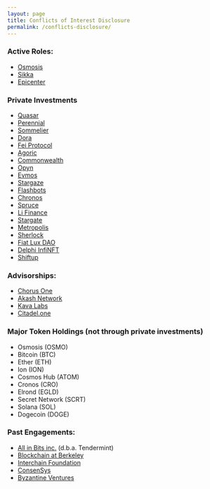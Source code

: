 ```yaml
---
layout: page
title: Conflicts of Interest Disclosure
permalink: /conflicts-disclosure/
---
```


### Active Roles:
- [Osmosis](http://osmosis.zone/)
- [Sikka](https://www.sikka.tech/)
- [Epicenter](https://epicenter.tv/about/)

### Private Investments
- [Quasar](https://www.quasar.fi/)
- [Perennial](https://perennial.finance/)
- [Sommelier](https://www.sommelier.finance/)
- [Dora](https://ondora.xyz/)
- [Fei Protocol](https://fei.money/)
- [Agoric](http://agoric.org/)
- [Commonwealth](https://commonwealth.im/)
- [Opyn](https://opyn.co/)
- [Evmos](https://evmos.org/)
- [Stargaze](https://stargaze.zone/)
- [Flashbots](https://flashbots.net/)
- [Chronos](https://chronos.fi)
- [Spruce](https://www.spruceid.com/)
- [Li Finance](https://li.fi/)
- [Stargate](https://stargate.finance/)
- [Metropolis](https://www.metropolis.space/)
- [Sherlock](https://www.sherlock.xyz/)
- [Fiat Lux DAO](https://fiatlux.mirror.xyz)
- [Delphi InfiNFT](https://syndicate.io/syndicate/delphi_infinft)
- [Shiftup](https://shiftup.tech)

### Advisorships:
- [Chorus One](https://www.chorus.one/about/)
- [Akash Network](https://akash.network/)
- [Kava Labs](https://www.kava.io/)
- [Citadel.one](https://citadel.one/)

### Major Token Holdings (not through private investments)
- Osmosis (OSMO)
- Bitcoin (BTC)
- Ether (ETH)
- Ion (ION)
- Cosmos Hub (ATOM)
- Cronos (CRO)
- Elrond (EGLD)
- Secret Network (SCRT)
- Solana (SOL)
- Dogecoin (DOGE)

### Past Engagements:
- [All in Bits inc.](https://tendermint.com/about) (d.b.a. Tendermint)
- [Blockchain at Berkeley](https://blockchain.berkeley.edu/)
- [Interchain Foundation](https://interchain.io/)
- [ConsenSys](https://consensys.net/)
- [Byzantine Ventures](https://byzantine.ventures/)

